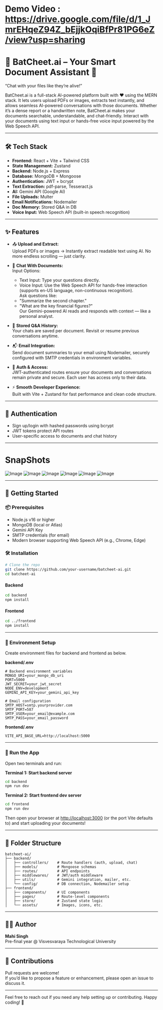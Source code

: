# Demo Video : https://drive.google.com/file/d/1_JmrEHqeZ94Z_bEjjkOqiBfPr81PG6eZ/view?usp=sharing
# 🧠 BatCheet.ai – Your Smart Document Assistant 📄

“Chat with your files like they’re alive!”

BatCheet.ai is a full-stack AI-powered platform built with ❤️ using the MERN stack. It lets users upload PDFs or images, extracts text instantly, and allows seamless AI-powered conversations with those documents. Whether it’s a dense report or a handwritten note, BatCheet.ai makes your documents searchable, understandable, and chat-friendly. Interact with your documents using text input or hands-free voice input powered by the Web Speech API.

---

## 🛠 Tech Stack

- **Frontend:** React + Vite + Tailwind CSS  
- **State Management:** Zustand  
- **Backend:** Node.js + Express  
- **Database:** MongoDB + Mongoose  
- **Authentication:** JWT + bcrypt  
- **Text Extraction:** pdf-parse, Tesseract.js  
- **AI:** Gemini API (Google AI)  
- **File Uploads:** Multer  
- **Email Notifications:** Nodemailer  
- **Doc Memory:** Stored Q&A in DB  
- **Voice Input:** Web Speech API (built-in speech recognition)  

---

## ✨ Features

- 📤 **Upload and Extract:**  
  Upload PDFs or images → Instantly extract readable text using AI. No more endless scrolling — just clarity.

- 🤖 **Chat With Documents:**  
  Input Options:  
  - Text Input: Type your questions directly.  
  - Voice Input: Use the Web Speech API for hands-free interaction (supports en-US language, non-continuous recognition).  
  Ask questions like:  
  - "Summarize the second chapter."  
  - "What are the key financial figures?"  
  Our Gemini-powered AI reads and responds with context — like a personal analyst.

- 🧠 **Stored Q&A History:**  
  Your chats are saved per document. Revisit or resume previous conversations anytime.

- 📬 **Email Integration:**  
  Send document summaries to your email using Nodemailer, securely configured with SMTP credentials in environment variables.

- 🔐 **Auth & Access:**  
  JWT-authenticated routes ensure your documents and conversations remain private and secure. Each user has access only to their data.

- ⚡ **Smooth Developer Experience:**  
  Built with Vite + Zustand for fast performance and clean code structure.

---

## 🔐 Authentication

- Sign up/login with hashed passwords using bcrypt  
- JWT tokens protect API routes  
- User-specific access to documents and chat history  

---

# SnapShots
![Image](https://drive.google.com/uc?export=view&id=1Tgn57q--zdg8q6ZqnFMM5BmPnN0oiBl1)
![Image](https://drive.google.com/uc?export=view&id=1QRcEblQ3-v8KmQ5C6yWUJVtFGYQ6hPcX)
![Image](https://drive.google.com/uc?export=view&id=13AQTNTrIQqVkzBbRYY8-qjZb-EzZjck7)
![Image](https://drive.google.com/uc?export=view&id=1hk1m1h6I9v91SVREV3dt5DY_OOD2xwG7)
![Image](https://drive.google.com/uc?export=view&id=1vS6ymbtw9HdMeAEIRDmMIuSzVmtv2jbk)
![Image](https://drive.google.com/uc?export=view&id=1KttwFQ8aRhcWjjZ2idUrih-IYEcfggu9)

---

## 🚀 Getting Started

### 📦 Prerequisites

- Node.js v16 or higher  
- MongoDB (local or Atlas)  
- Gemini API Key  
- SMTP credentials (for email)  
- Modern browser supporting Web Speech API (e.g., Chrome, Edge)  

### 🛠 Installation

```bash
# Clone the repo
git clone https://github.com/your-username/batcheet-ai.git
cd batcheet-ai
```

#### Backend

```bash
cd backend
npm install
```

#### Frontend

```bash
cd ../frontend
npm install
```

---

### 🔐 Environment Setup

Create environment files for backend and frontend as below.

**backend/.env**

```env
# Backend environment variables
MONGO_URI=your_mongo_db_uri
PORT=5000
JWT_SECRET=your_jwt_secret
NODE_ENV=development
GEMINI_API_KEY=your_gemini_api_key

# Email configuration
SMTP_HOST=smtp.yourprovider.com
SMTP_PORT=587
SMTP_USER=your_email@example.com
SMTP_PASS=your_email_password
```

**frontend/.env**

```env
VITE_API_BASE_URL=http://localhost:5000
```

---

### 🚀 Run the App

Open two terminals and run:

**Terminal 1: Start backend server**

```bash
cd backend
npm run dev
```

**Terminal 2: Start frontend dev server**

```bash
cd frontend
npm run dev
```

Then open your browser at [http://localhost:3000](http://localhost:3000) (or the port Vite defaults to) and start uploading your documents!

---

## 📂 Folder Structure

```
batcheet-ai/
├── backend/
│   ├── controllers/    # Route handlers (auth, upload, chat)
│   ├── models/         # Mongoose schemas
│   ├── routes/         # API endpoints
│   ├── middlewares/    # JWT/auth middleware
│   ├── utils/          # Gemini integration, mailer, etc.
│   └── config/         # DB connection, Nodemailer setup
├── frontend/
│   ├── components/     # UI components
│   ├── pages/          # Route-level components
│   ├── store/          # Zustand state logic
│   └── assets/         # Images, icons, etc.
```

---

## 🧑‍💻 Author

**Mahi Singh**  
Pre-final year @ Visvesvaraya Technological University

---

## 🤝 Contributions

Pull requests are welcome!  
If you’d like to propose a feature or enhancement, please open an issue to discuss it.

---

Feel free to reach out if you need any help setting up or contributing. Happy coding! 🚀

